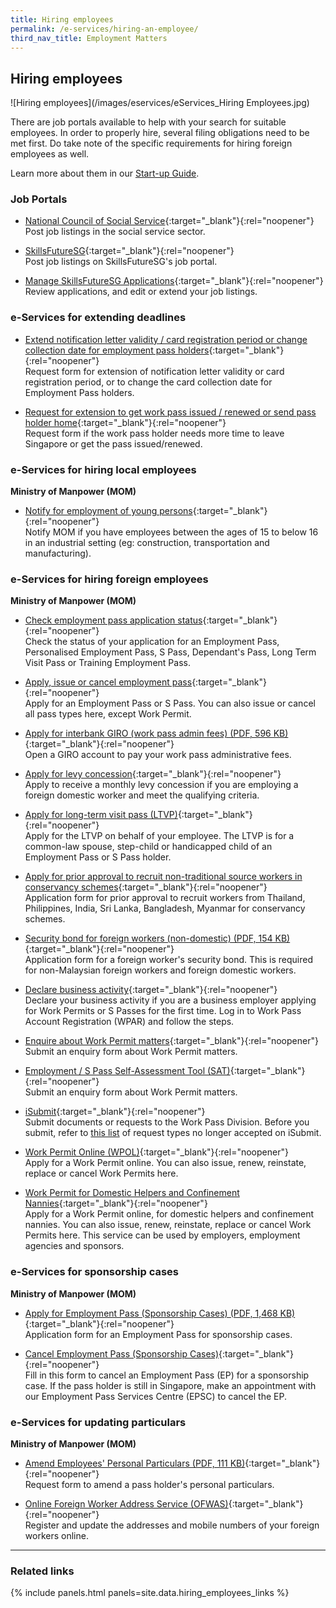 ```yaml
---
title: Hiring employees
permalink: /e-services/hiring-an-employee/
third_nav_title: Employment Matters
---
```


## Hiring employees

![Hiring employees](/images/eservices/eServices_Hiring Employees.jpg)

There are job portals available to help with your search for suitable employees. In order to properly hire, several filing obligations need to be met first. Do take note of the specific requirements for hiring foreign employees as well.

Learn more about them in our [Start-up Guide](/start-a-business/hire-employees/).

### Job Portals

- [National Council of Social Service](https://e-services.ncss.gov.sg/LoginRequest){:target="_blank"}{:rel="noopener"}
  <br>Post job listings in the social service sector.

- [SkillsFutureSG](https://employer.mycareersfuture.gov.sg/){:target="_blank"}{:rel="noopener"}
  <br>Post job listings on SkillsFutureSG's job portal.

- [Manage SkillsFutureSG Applications](https://employer.mycareersfuture.gov.sg/){:target="_blank"}{:rel="noopener"}
  <br>Review applications, and edit or extend your job listings.

### e-Services for extending deadlines

- [Extend notification letter validity / card registration period or change collection date for employment pass holders](https://form.gov.sg/#!/5b6d4563ca1efb000f3b03a4){:target="_blank"}{:rel="noopener"}
  <br>Request form for extension of notification letter validity or card registration period, or to change the card collection date for Employment Pass holders.

- [Request for extension to get work pass issued / renewed or send pass holder home](https://form.gov.sg/#!/5f1803c2adf7da00122fc34e){:target="_blank"}{:rel="noopener"}
  <br>Request form if the work pass holder needs more time to leave Singapore or get the pass issued/renewed.

### e-Services for hiring local employees

**Ministry of Manpower (MOM)**

- [Notify for employment of young persons](https://www.mom.gov.sg/eservices/services/notify-for-employment-of-young-persons){:target="_blank"}{:rel="noopener"}
  <br>Notify MOM if you have employees between the ages of 15 to below 16 in an industrial setting (eg: construction, transportation and manufacturing).

### e-Services for hiring foreign employees

**Ministry of Manpower (MOM)**

- [Check employment pass application status](https://www.mom.gov.sg/eservices/services/check-work-pass-and-application-status){:target="_blank"}{:rel="noopener"}
  <br>Check the status of your application for an Employment Pass, Personalised Employment Pass, S Pass, Dependant's Pass, Long Term Visit Pass or Training Employment Pass.

- [Apply, issue or cancel employment pass](https://www.mom.gov.sg/passes-and-permits/employment-pass){:target="_blank"}{:rel="noopener"}
  <br>Apply for an Employment Pass or S Pass. You can also issue or cancel all pass types here, except Work Permit.

- [Apply for interbank GIRO (work pass admin fees) (PDF, 596 KB)](https://www.mom.gov.sg/-/media/mom/documents/services-forms/passes/epol_ibgform.pdf){:target="_blank"}{:rel="noopener"}
  <br>Open a GIRO account to pay your work pass administrative fees.

- [Apply for levy concession](https://www.mom.gov.sg/passes-and-permits/work-permit-for-foreign-domestic-worker/foreign-domestic-worker-levy/levy-concession){:target="_blank"}{:rel="noopener"}
  <br>Apply to receive a monthly levy concession if you are employing a foreign domestic worker and meet the qualifying criteria.

- [Apply for long-term visit pass (LTVP)](https://www.mom.gov.sg/eservices/services/ep-online){:target="_blank"}{:rel="noopener"}
  <br>Apply for the LTVP on behalf of your employee. The LTVP is for a common-law spouse, step-child or handicapped child of an Employment Pass or S Pass holder.

- [Apply for prior approval to recruit non-traditional source workers in conservancy schemes](https://www.mom.gov.sg/-/media/mom/documents/services-forms/passes/wp_appln_for_nts_workers.pdf){:target="_blank"}{:rel="noopener"}
  <br>Application form for prior approval to recruit workers from Thailand, Philippines, India, Sri Lanka, Bangladesh, Myanmar for conservancy schemes.

- [Security bond for foreign workers (non-domestic) (PDF, 154 KB)](https://www.mom.gov.sg/-/media/mom/documents/services-forms/passes/company_sb_form.pdf){:target="_blank"}{:rel="noopener"}
  <br>Application form for a foreign worker's security bond. This is required for non-Malaysian foreign workers and foreign domestic workers.

- [Declare business activity](https://wponline.mom.gov.sg/WPOLLoginController?action=WPOLLoginAction&actionType=WPOLOWPRP){:target="_blank"}{:rel="noopener"}
  <br>Declare your business activity if you are a business employer applying for Work Permits or S Passes for the first time. Log in to Work Pass Account Registration (WPAR) and follow the steps.

- [Enquire about Work Permit matters](https://service2.mom.gov.sg/efeedback/Forms/eFeedbackWithReferrer.aspx?option=20){:target="_blank"}{:rel="noopener"}
  <br>Submit an enquiry form about Work Permit matters.

- [Employment / S Pass Self-Assessment Tool (SAT)](https://service2.mom.gov.sg/efeedback/Forms/eFeedbackWithReferrer.aspx?option=20){:target="_blank"}{:rel="noopener"}
  <br>Submit an enquiry form about Work Permit matters.

- [iSubmit](https://service2.mom.gov.sg/isubmit/Forms/iSubmitForm.aspx){:target="_blank"}{:rel="noopener"}
  <br>Submit documents or requests to the Work Pass Division. Before you submit, refer to [this list](https://www.mom.gov.sg/eservices/services/isubmit#what-can-i-submit-using-online-forms-or-eservices) of request types no longer accepted on iSubmit.

- [Work Permit Online (WPOL)](https://wponline.mom.gov.sg/WPOLLoginController?action=WPOLLoginAction&actionType=WPOLCorpPassLoginCOYBehalf){:target="_blank"}{:rel="noopener"}
  <br>Apply for a Work Permit online. You can also issue, renew, reinstate, replace or cancel Work Permits here.

- [Work Permit for Domestic Helpers and Confinement Nannies](https://www.mom.gov.sg/eservices/services/work-permit-transactions-for-domestic-helpers-and-confinement-nannies){:target="_blank"}{:rel="noopener"}
  <br>Apply for a Work Permit online, for domestic helpers and confinement nannies. You can also issue, renew, reinstate, replace or cancel Work Permits here. This service can be used by employers, employment agencies and sponsors.

### e-Services for sponsorship cases

**Ministry of Manpower (MOM)**

- [Apply for Employment Pass (Sponsorship Cases) (PDF, 1,468 KB)](http://www.mom.gov.sg/-/media/mom/documents/services-forms/passes/ep_sponsor_form8.pdf){:target="_blank"}{:rel="noopener"}
  <br>Application form for an Employment Pass for sponsorship cases.

- [Cancel Employment Pass (Sponsorship Cases)](https://form.gov.sg/#!/5a681dc0c2c5676e005c35d8){:target="_blank"}{:rel="noopener"}
  <br>Fill in this form to cancel an Employment Pass (EP) for a sponsorship case. If the pass holder is still in Singapore, make an appointment with our Employment Pass Services Centre (EPSC) to cancel the EP.

### e-Services for updating particulars

**Ministry of Manpower (MOM)**

- [Amend Employees' Personal Particulars (PDF, 111 KB)](https://form.gov.sg/5ba84de965171a000fda5f3e){:target="_blank"}{:rel="noopener"}
  <br>Request form to amend a pass holder's personal particulars.

- [Online Foreign Worker Address Service (OFWAS)](https://www.mom.gov.sg/eservices/services/ofwas){:target="_blank"}{:rel="noopener"}
  <br>Register and update the addresses and mobile numbers of your foreign workers online.

---

### Related links

{% include panels.html panels=site.data.hiring_employees_links %}
